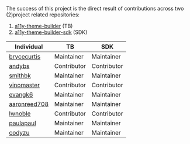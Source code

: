 The success of this project is the direct result of contributions across two (2)project related repositories:

1. [a11y-theme-builder](https://github.com/finos/a11y-theme-builder) (TB)
2. [a11y-theme-builder-sdk](https://github.com/finos/a11y-theme-builder-sdk) (SDK)

| Individual | TB | SDK |
| --- | --- | --- | 
| [brycecurtis](https://github.com/brycecurtis) | Maintainer | Maintainer |
| [andybs](https://github.com/andybs) | Contributor | Contributor |
| [smithbk](https://github.com/smithbk) | Maintainer | Maintainer |
| [vinomaster](https://github.com/vinomaster) | Contributor | Contributor |
| [evangk6](https://github.com/evangk6) | Maintainer | Maintainer |
| [aaronreed708](https://github.com/aaronreed708) | Maintainer | Maintainer |
| [lwnoble](https://github.com/lwnoble) | Contributor | Contributor |
| [paulapaul](https://github.com/paulapaul) | Maintainer | Maintainer |
| [codyzu](https://github.com/codyzu) | Maintainer | Maintainer |
 
